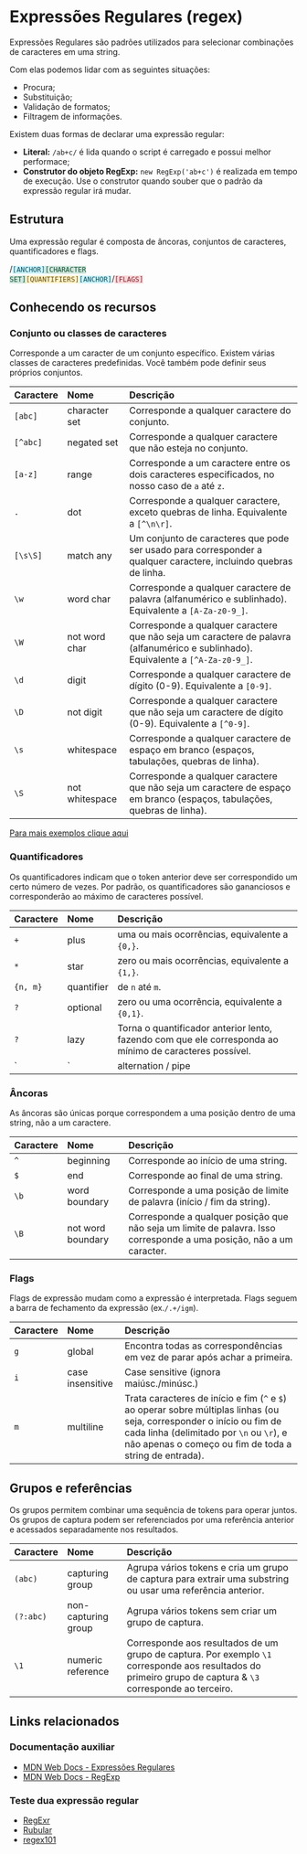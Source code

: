 # Expressões Regulares (regex)

Expressões Regulares são padrões utilizados para selecionar combinações de caracteres em uma string.

Com elas podemos lidar com as seguintes situações:
- Procura;
- Substituição;
- Validação de formatos;
- Filtragem de informações.

Existem duas formas de declarar uma expressão regular:

- **Literal:** `/ab+c/` é lida quando o script é carregado e possui melhor performace;
- **Construtor do objeto RegExp:** `new RegExp('ab+c')` é realizada em tempo de execução. Use o construtor quando souber que o padrão da expressão regular irá mudar.


## Estrutura

Uma expressão regular é composta de âncoras, conjuntos de caracteres, quantificadores e flags.

/<code style="background: #cff4fc; color: #055160;">[ANCHOR]</code><code style="background: #d1e7dd; color: #0f5132;">[CHARACTER SET]</code><code style="background: #fff3cd; color: #664d03;">[QUANTIFIERS]</code><code style="background: #cff4fc; color: #055160;">[ANCHOR]</code>/<code style="background: #f8d7da; color: #842029;">[FLAGS]</code>

## Conhecendo os recursos

### Conjunto ou classes de caracteres

Corresponde a um caracter de um conjunto específico. Existem várias classes de caracteres predefinidas. Você também pode definir seus próprios conjuntos.

|Caractere|Nome|Descrição|
|:-|:-|:-|
|`[abc]`|character set|Corresponde a qualquer caractere do conjunto.|
|`[^abc]`|negated set|Corresponde a qualquer caractere que não esteja no conjunto.|
|`[a-z]`|range|Corresponde a um caractere entre os dois caracteres especificados, no nosso caso de `a` até `z`.|
|`.`|dot|Corresponde a qualquer caractere, exceto quebras de linha. Equivalente a `[^\n\r]`.|
|`[\s\S]`|match any|Um conjunto de caracteres que pode ser usado para corresponder a qualquer caractere, incluindo quebras de linha.|
|`\w`|word char|Corresponde a qualquer caractere de palavra (alfanumérico e sublinhado). Equivalente a `[A-Za-z0-9_]`.|
|`\W`|not word char|Corresponde a qualquer caractere que não seja um caractere de palavra (alfanumérico e sublinhado). Equivalente a `[^A-Za-z0-9_]`.|
|`\d`|digit|Corresponde a qualquer caractere de dígito (0-9). Equivalente a `[0-9]`.|
|`\D`|not digit|Corresponde a qualquer caractere que não seja um caractere de dígito (0-9). Equivalente a `[^0-9]`.|
|`\s`|whitespace|Corresponde a qualquer caractere de espaço em branco (espaços, tabulações, quebras de linha).|
|`\S`|not whitespace|Corresponde a qualquer caractere que não seja um caractere de espaço em branco (espaços, tabulações, quebras de linha).|
[Para mais exemplos clique aqui](https://developer.mozilla.org/pt-BR/docs/Web/JavaScript/Reference/Global_Objects/RegExp#character-classes)

### Quantificadores

Os quantificadores indicam que o token anterior deve ser correspondido um certo número de vezes. Por padrão, os quantificadores são gananciosos e corresponderão ao máximo de caracteres possível.

|Caractere|Nome|Descrição|
|:-|:-|:-|
|`+`|plus|uma ou mais ocorrências, equivalente a `{0,}`.|
|`*`|star|zero ou mais ocorrências, equivalente a `{1,}`.|
|`{n, m}`|quantifier|de `n` até `m`.|
|`?`|optional|zero ou uma ocorrência, equivalente a `{0,1}`.|
|`?`|lazy|Torna o quantificador anterior lento, fazendo com que ele corresponda ao mínimo de caracteres possível.|
|`|`|alternation / pipe|Atua como um operador `OR`.|

### Âncoras

As âncoras são únicas porque correspondem a uma posição dentro de uma string, não a um caractere.

|Caractere|Nome|Descrição|
|:-|:-|:-|
|`^`|beginning|Corresponde ao início de uma string.|
|`$`|end|Corresponde ao final de uma string.|
|`\b`|word boundary|Corresponde a uma posição de limite de palavra (início / fim da string).|
|`\B`|not word boundary|Corresponde a qualquer posição que não seja um limite de palavra. Isso corresponde a uma posição, não a um caracter.|

### Flags

Flags de expressão mudam como a expressão é interpretada. Flags seguem a barra de fechamento da expressão (ex.`/.+/igm`).

|Caractere|Nome|Descrição|
|:-|:-|:-|
|`g`|global|Encontra todas as correspondências em vez de parar após achar a primeira.|
|`i`|case insensitive|Case sensitive (ignora maiúsc./minúsc.)|
|`m`|multiline|Trata caracteres de início e fim (`^` e `$`) ao operar sobre múltiplas linhas (ou seja, corresponder o início ou fim de cada linha (delimitado por `\n` ou `\r`), e não apenas o começo ou fim de toda a string de entrada).|

## Grupos e referências

Os grupos permitem combinar uma sequência de tokens para operar juntos. Os grupos de captura podem ser referenciados por uma referência anterior e acessados separadamente nos resultados.

|Caractere|Nome|Descrição|
|:-|:-|:-|
|`(abc)`|capturing group|Agrupa vários tokens e cria um grupo de captura para extrair uma substring ou usar uma referência anterior.|
|`(?:abc)`|non-capturing group|Agrupa vários tokens sem criar um grupo de captura.|
|`\1`|numeric reference|Corresponde aos resultados de um grupo de captura. Por exemplo `\1` corresponde aos resultados do primeiro grupo de captura & `\3` corresponde ao terceiro.|

## Links relacionados

### Documentação auxiliar
- [MDN Web Docs - Expressões Regulares](https://developer.mozilla.org/pt-BR/docs/Web/JavaScript/Guide/Regular_Expressions)
- [MDN Web Docs - RegExp](https://developer.mozilla.org/pt-BR/docs/Web/JavaScript/Reference/Global_Objects/RegExp)

### Teste dua expressão regular
- [RegExr](https://regexr.com)
- [Rubular](https://rubular.com)
- [regex101](https://regex101.com)
